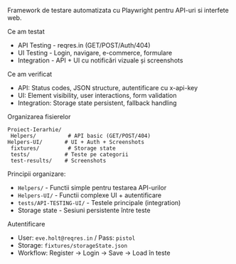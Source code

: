 Framework de testare automatizata cu Playwright pentru API-uri si interfete web.

Ce am testat
- API Testing - reqres.in (GET/POST/Auth/404)
- UI Testing - Login, navigare, e-commerce, formulare  
- Integration - API + UI cu notificări vizuale și screenshots

 Ce am verificat
- API: Status codes, JSON structure, autentificare cu x-api-key
- UI: Element visibility, user interactions, form validation
- Integration: Storage state persistent, fallback handling

 Organizarea fisierelor
```
Proiect-Ierarhie/
 Helpers/          # API basic (GET/POST/404)
Helpers-UI/       # UI + Auth + Screenshots  
 fixtures/         # Storage state
 tests/           # Teste pe categorii
 test-results/    # Screenshots
```

Principii organizare:
- `Helpers/` - Functii simple pentru testarea API-urilor
- `Helpers-UI/` - Functii complexe UI + autentificare  
- `tests/API-TESTING-UI/` - Testele principale (integration)
- Storage state - Sesiuni persistente între teste

Autentificare
- User: `eve.holt@reqres.in` / Pass: `pistol`
- Storage: `fixtures/storageState.json`
- Workflow: Register → Login → Save → Load în teste

